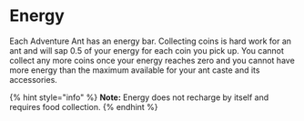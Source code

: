 # Energy

Each Adventure Ant has an energy bar. Collecting coins is hard work for an ant and will sap 0.5 of your energy for each coin you pick up. You cannot collect any more coins once your energy reaches zero and you cannot have more energy than the maximum available for your ant caste and its accessories.

{% hint style="info" %}
**Note:** Energy does not recharge by itself and requires food collection.
{% endhint %}
